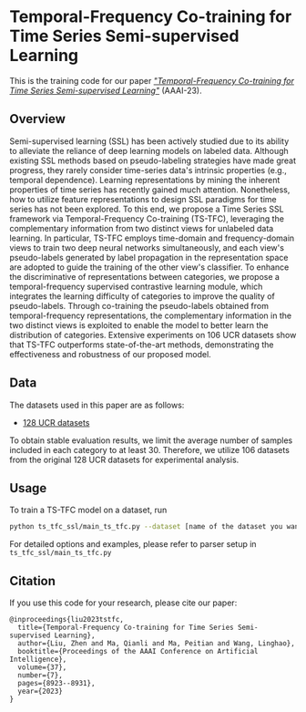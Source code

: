 # Temporal-Frequency Co-training for Time Series Semi-supervised Learning
This is the training code for our paper [*"Temporal-Frequency Co-training for Time Series Semi-supervised Learning"*](https://doi.org/10.1609/aaai.v37i7.26072) (AAAI-23).

## Overview

Semi-supervised learning (SSL) has been actively studied due to its ability to alleviate the reliance of deep learning models on labeled data. Although existing SSL methods based on pseudo-labeling strategies have made great progress, they rarely consider time-series data's intrinsic properties (e.g., temporal dependence). Learning representations by mining the inherent properties of time series has recently gained much attention. Nonetheless, how to utilize feature representations to design SSL paradigms for time series has not been explored. To this end, we propose a Time Series SSL framework via Temporal-Frequency Co-training (TS-TFC), leveraging the complementary information from two distinct views for unlabeled data learning. In particular, TS-TFC employs time-domain and frequency-domain views to train two deep neural networks simultaneously, and each view's pseudo-labels generated by label propagation in the representation space are adopted to guide the training of the other view's classifier. To enhance the discriminative of representations between categories, we propose a temporal-frequency supervised contrastive learning module, which integrates the learning difficulty of categories to improve the quality of pseudo-labels. Through co-training the pseudo-labels obtained from temporal-frequency representations, the complementary information in the two distinct views is exploited to enable the model to better learn the distribution of categories. Extensive experiments on 106 UCR datasets show that TS-TFC outperforms state-of-the-art methods, demonstrating the effectiveness and robustness of our proposed model.


## Data
The datasets used in this paper are as follows:
* [128 UCR datasets](https://www.cs.ucr.edu/~eamonn/time_series_data_2018/UCRArchive_2018.zip)

To obtain stable evaluation results, we limit the average number of samples included in each category to at least 30.
Therefore, we utilize 106 datasets from the original 128 UCR datasets for experimental analysis.

## Usage
To train a TS-TFC model on a dataset, run

```bash
python ts_tfc_ssl/main_ts_tfc.py --dataset [name of the dataset you want to train]  --labeled_ratio [labeling ratio of the dataset] ...
```
For detailed options and examples, please refer to parser setup in ```ts_tfc_ssl/main_ts_tfc.py```

## Citation
If you use this code for your research, please cite our paper:
```
@inproceedings{liu2023tstfc,
  title={Temporal-Frequency Co-training for Time Series Semi-supervised Learning},
  author={Liu, Zhen and Ma, Qianli and Ma, Peitian and Wang, Linghao},
  booktitle={Proceedings of the AAAI Conference on Artificial Intelligence},
  volume={37},
  number={7},
  pages={8923--8931},
  year={2023}
}
```
